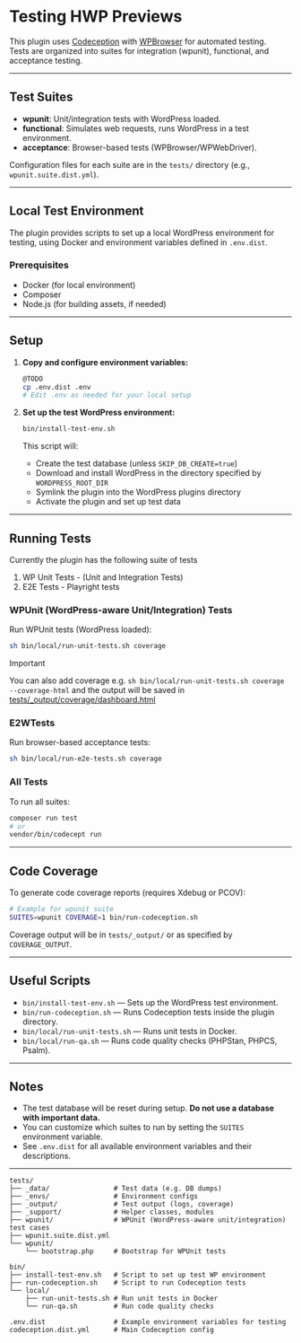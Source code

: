 # Testing HWP Previews

This plugin uses [Codeception](https://codeception.com/) with [WPBrowser](https://wpbrowser.wptestkit.dev/) for automated testing.  
Tests are organized into suites for integration (wpunit), functional, and acceptance testing.

---

## Test Suites

- **wpunit**: Unit/integration tests with WordPress loaded.
- **functional**: Simulates web requests, runs WordPress in a test environment.
- **acceptance**: Browser-based tests (WPBrowser/WPWebDriver).

Configuration files for each suite are in the `tests/` directory (e.g., `wpunit.suite.dist.yml`).

---

## Local Test Environment

The plugin provides scripts to set up a local WordPress environment for testing, using Docker and environment variables defined in `.env.dist`.

### Prerequisites

- Docker (for local environment)
- Composer
- Node.js (for building assets, if needed)

---

## Setup

1. **Copy and configure environment variables:**

   ```bash
   @TODO
   cp .env.dist .env
   # Edit .env as needed for your local setup
   ```


2. **Set up the test WordPress environment:**

   ```bash
   bin/install-test-env.sh
   ```

   This script will:
   - Create the test database (unless `SKIP_DB_CREATE=true`)
   - Download and install WordPress in the directory specified by `WORDPRESS_ROOT_DIR`
   - Symlink the plugin into the WordPress plugins directory
   - Activate the plugin and set up test data

---

## Running Tests

Currently the plugin has the following suite of tests

1. WP Unit Tests - (Unit and Integration Tests)
2. E2E Tests - Playright tests

### WPUnit (WordPress-aware Unit/Integration) Tests

Run WPUnit tests (WordPress loaded):

```bash
sh bin/local/run-unit-tests.sh coverage
```

> [!IMPORTANT]
> You can also add coverage e.g. `sh bin/local/run-unit-tests.sh coverage --coverage-html` and the output will be saved in [tests/_output/coverage/dashboard.html](tests/_output/coverage/dashboard.html)


### E2WTests

Run browser-based acceptance tests:

```bash
sh bin/local/run-e2e-tests.sh coverage
```

### All Tests

To run all suites:

```bash
composer run test
# or
vendor/bin/codecept run
```

---

## Code Coverage

To generate code coverage reports (requires Xdebug or PCOV):

```bash
# Example for wpunit suite
SUITES=wpunit COVERAGE=1 bin/run-codeception.sh
```

Coverage output will be in `tests/_output/` or as specified by `COVERAGE_OUTPUT`.

---

## Useful Scripts

- `bin/install-test-env.sh` — Sets up the WordPress test environment.
- `bin/run-codeception.sh` — Runs Codeception tests inside the plugin directory.
- `bin/local/run-unit-tests.sh` — Runs unit tests in Docker.
- `bin/local/run-qa.sh` — Runs code quality checks (PHPStan, PHPCS, Psalm).

---

## Notes

- The test database will be reset during setup. **Do not use a database with important data.**
- You can customize which suites to run by setting the `SUITES` environment variable.
- See `.env.dist` for all available environment variables and their descriptions.

---

```text
tests/
├── _data/                # Test data (e.g. DB dumps)
├── _envs/                # Environment configs
├── _output/              # Test output (logs, coverage)
├── _support/             # Helper classes, modules
├── wpunit/               # WPUnit (WordPress-aware unit/integration) test cases
├── wpunit.suite.dist.yml
└── wpunit/
    └── bootstrap.php     # Bootstrap for WPUnit tests

bin/
├── install-test-env.sh   # Script to set up test WP environment
├── run-codeception.sh    # Script to run Codeception tests
└── local/
    ├── run-unit-tests.sh # Run unit tests in Docker
    └── run-qa.sh         # Run code quality checks

.env.dist                 # Example environment variables for testing
codeception.dist.yml      # Main Codeception config
```
